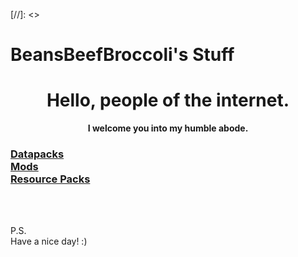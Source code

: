 [//]: <> <h1>BeansBeefBroccoli's Stuff</h1>

<head> <link rel="icon" type="image/png" sizes="36x36" href="/favicons/android-chrome-36x36.png"> <link rel="icon" type="image/png" sizes="48x48" href="/favicons/android-chrome-48x48.png"> <link rel="icon" type="image/png" sizes="72x72" href="/favicons/android-chrome-72x72.png"> <link rel="icon" type="image/png" sizes="96x96" href="/favicons/android-chrome-96x96.png"> <link rel="icon" type="image/png" sizes="144x144" href="/favicons/android-chrome-144x144.png"> <link rel="icon" type="image/png" sizes="192x192" href="/favicons/android-chrome-192x192.png"> <link rel="icon" type="image/png" sizes="256x192" href="/favicons/android-chrome-256x256.png"> <link rel="icon" type="image/png" sizes="384x384" href="/favicons/android-chrome-384x384.png"> <link rel="icon" type="image/png" sizes="512x512" href="/favicons/android-chrome-512x512.png"> <link rel="icon" type="image/png" sizes="512x512" href="/favicons/android-icon-36x36.png"> <link rel="apple-touch-icon" type="image/png" sizes="60x60" href="/favicons/apple-icon-60x60.png"> <link rel="apple-touch-icon" type="image/png" sizes="72x72" href="/favicons/apple-icon-72x72.png"> <link rel="apple-touch-icon" type="image/png" sizes="76x76" href="/favicons/apple-icon-76x76.png"> <link rel="apple-touch-icon" type="image/png" sizes="114x114" href="/favicons/apple-icon-114x114.png"> <link rel="apple-touch-icon" type="image/png" sizes="120x120" href="/favicons/apple-icon-120x120.png"> <link rel="apple-touch-icon" type="image/png" sizes="152x152" href="/favicons/apple-icon-152x152.png"> <link rel="apple-touch-icon" type="image/png" sizes="180x180" href="/favicons/apple-icon-180x180.png"> <link rel="apple-touch-icon" type="image/png" sizes="57x57" href="/favicons/apple-touch-icon-57x57.png"> <link rel="apple-touch-icon" type="image/png" sizes="60x60" href="/favicons/apple-touch-icon-60x60.png"> <link rel="apple-touch-icon" type="image/png" sizes="72x72" href="/favicons/apple-touch-icon-72x72.png"> <link rel="apple-touch-icon" type="image/png" sizes="76x76" href="/favicons/apple-touch-icon-76x76.png"> <link rel="apple-touch-icon" type="image/png" sizes="120x120" href="/favicons/apple-touch-icon-120x120.png"> <link rel="apple-touch-icon" type="image/png" sizes="144x144" href="/favicons/apple-touch-icon-144x144.png"> <link rel="apple-touch-icon" type="image/png" sizes="152x152" href="/favicons/apple-touch-icon-152x152.png"> <link rel="apple-touch-icon" type="image/png" sizes="180x180" href="/favicons/apple-touch-icon-180x180.png"> <link rel="apple-touch-icon" type="image/png" sizes="57x57" href="/favicons/apple-touch-icon.png"> <meta name="msapplication-config" content="/favicons/browserconfig.xml"> <link rel="icon" type="image/png" sizes="16x16" href="/favicons/favicon-16x16.png"> <link rel="icon" type="image/png" sizes="32x32" href="/favicons/favicon-32x32.png"> <link rel="icon" type="image/png" sizes="96x96" href="/favicons/favicon-96x96.png"> <link rel="shortcut icon" href="/favicons/favicon.ico"> <meta name="msapplication-TileImage" content="/favicons/ms-icon-144x144.png"> <link rel="mask-icon" color="#000000" href="/favicons/safari-pinned-tab.svg"> <link rel="manifest" href="/favicons/site.webmanifest"> <meta name="msapplication-TileColor" content="#ffffff"> <meta name="theme-color" content="#ffffff"> </head>

<h1 align="center">Hello, people of the internet.</h1>

<p align="center"><b>I welcome you into my humble abode.</b></p>

<h3><a href="datapacks">Datapacks</a> <br> <a href="mods">Mods</a> <br> <a href="resource-packs">Resource Packs</a></h3>

<br>
<br>

<p>P.S. <br>
Have a nice day! :)</p>
